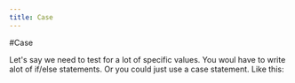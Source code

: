 ```yaml
---
title: Case
---
```


#Case

Let's say we need to test for a lot of specific values. You woul have to write alot of if/else statements. Or you could just use a case statement. Like this:

